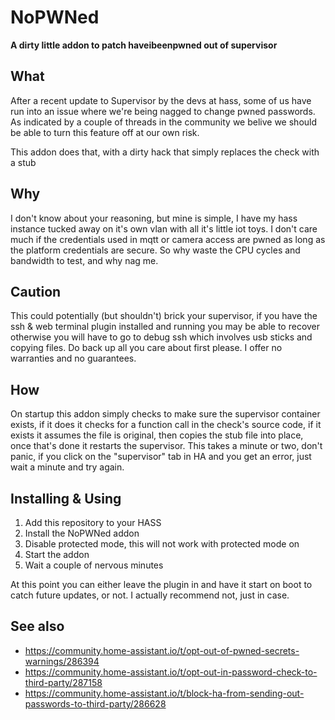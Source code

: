 # NoPWNed

**A dirty little addon to patch haveibeenpwned out of supervisor**

## What

After a recent update to Supervisor by the devs at hass, some of us have run into an issue where we're being nagged to change pwned passwords. As indicated by a couple of threads in the community we belive we should be able to turn this feature off at our own risk.

This addon does that, with a dirty hack that simply replaces the check with a stub

## Why

I don't know about your reasoning, but mine is simple, I have my hass instance tucked away on it's own vlan with all it's little iot toys. I don't care much if the credentials used in mqtt or camera access are pwned as long as the platform credentials are secure. So why waste the CPU cycles and bandwidth to test, and why nag me.

## Caution

This could potentially (but shouldn't) brick your supervisor, if you have the ssh & web terminal plugin installed and running you may be able to recover otherwise you will have to go to debug ssh which involves usb sticks and copying files. Do back up all you care about first please. I offer no warranties and no guarantees.

## How

On startup this addon simply checks to make sure the supervisor container exists, if it does it checks for a function call in the check's source code, if it exists it assumes the file is original, then copies the stub file into place, once that's done it restarts the supervisor. This takes a minute or two, don't panic, if you click on the "supervisor" tab in HA and you get an error, just wait a minute and try again.

## Installing & Using

1. Add this repository to your HASS
2. Install the NoPWNed addon
3. Disable protected mode, this will not work with protected mode on
4. Start the addon
5. Wait a couple of nervous minutes

At this point you can either leave the plugin in and have it start on boot to catch future updates, or not. I actually recommend not, just in case.

## See also

- https://community.home-assistant.io/t/opt-out-of-pwned-secrets-warnings/286394
- https://community.home-assistant.io/t/opt-out-in-password-check-to-third-party/287158
- https://community.home-assistant.io/t/block-ha-from-sending-out-passwords-to-third-party/286628
